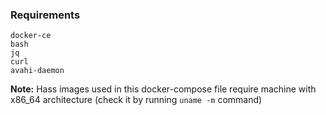 ### Requirements
```
docker-ce
bash
jq
curl
avahi-daemon
```
**Note:** Hass images used in this docker-compose file require machine with x86_64 architecture (check it by running `uname -m` command)
